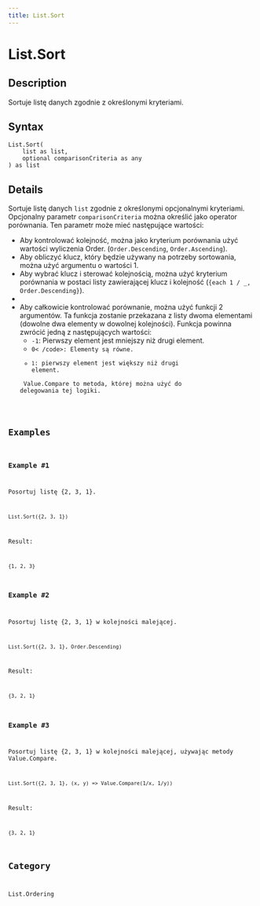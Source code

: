 ```yaml
---
title: List.Sort
---
```


# List.Sort


## Description

Sortuje listę danych zgodnie z określonymi kryteriami.


## Syntax

```powerquery
List.Sort(
    list as list,
    optional comparisonCriteria as any
) as list
```


## Details

Sortuje listę danych <code>list</code> zgodnie z określonymi opcjonalnymi kryteriami.    Opcjonalny parametr <code>comparisonCriteria</code> można określić jako operator porównania. Ten parametr może mieć następujące wartości:    <ul>    <li> Aby kontrolować kolejność, można jako kryterium porównania użyć wartości wyliczenia Order. (<code>Order.Descending</code>, <code>Order.Ascending</code>). </li>    <li> Aby obliczyć klucz, który będzie używany na potrzeby sortowania, można użyć argumentu o wartości 1. </li>    <li> Aby wybrać klucz i sterować kolejnością, można użyć kryterium porównania w postaci listy zawierającej klucz i kolejność (<code>\{each 1 / _, Order.Descending}</code>). </li>    <li>  <li>Aby całkowicie kontrolować porównanie, można użyć funkcji 2 argumentów. Ta funkcja zostanie przekazana z listy dwoma elementami (dowolne dwa elementy w dowolnej kolejności). Funkcja powinna zwrócić jedną z następujących wartości: <ul> <li><code>-1</code>: Pierwszy element jest mniejszy niż drugi element.</li> <li><code>0< /code>: Elementy są równe.</li> <li><code>1</code>: pierwszy element jest większy niż drugi element.</li> </ul> Value.Compare to metoda, której można użyć do delegowania tej logiki. </li>     </ul>


## Examples

### Example #1 
Posortuj listę \{2, 3, 1}.
```powerquery
List.Sort({2, 3, 1})
```

Result: 
```powerquery
{1, 2, 3}
```


### Example #2 
Posortuj listę \{2, 3, 1} w kolejności malejącej.
```powerquery
List.Sort({2, 3, 1}, Order.Descending)
```

Result: 
```powerquery
{3, 2, 1}
```


### Example #3 
Posortuj listę \{2, 3, 1} w kolejności malejącej, używając metody Value.Compare.
```powerquery
List.Sort({2, 3, 1}, (x, y) => Value.Compare(1/x, 1/y))
```

Result: 
```powerquery
{3, 2, 1}
```




## Category
List.Ordering
